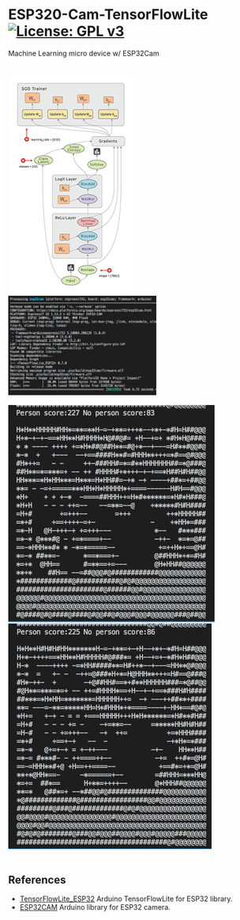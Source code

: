 # ESP320-Cam-TensorFlowLite [![License: GPL v3](https://img.shields.io/badge/License-GPLv3-blue.svg)](https://www.gnu.org/licenses/gpl-3.0)<br>
Machine Learning micro device w/ ESP32Cam
<br><br>

<img src="picture/tensors_flowing.gif"/> &nbsp;&nbsp;&nbsp;<img src="picture/TFlite_build0608.png" width=300/><br><br>
<img src="picture/TFLite_0608_1.png"/> &nbsp;&nbsp;&nbsp; <img src="picture/TFLite_0608_2.png"/> 
<br><br>


## References
  - [TensorFlowLite_ESP32](https://github.com/tanakamasayuki/Arduino_TensorFlowLite_ESP32)  Arduino TensorFlowLite for ESP32 library.
  - [ESP32CAM](https://github.com/espressif/esp32-camera)  Arduino library for ESP32 camera.
  
